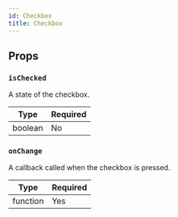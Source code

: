 ```yaml
---
id: Checkbox
title: Checkbox
---
```


## Props

### `isChecked`

A state of the checkbox.

| Type    | Required |
| --------| -------- |
| boolean | No       |

### `onChange`

A callback called when the checkbox is pressed.

| Type     | Required |
| ---------| -------- |
| function | Yes      |
